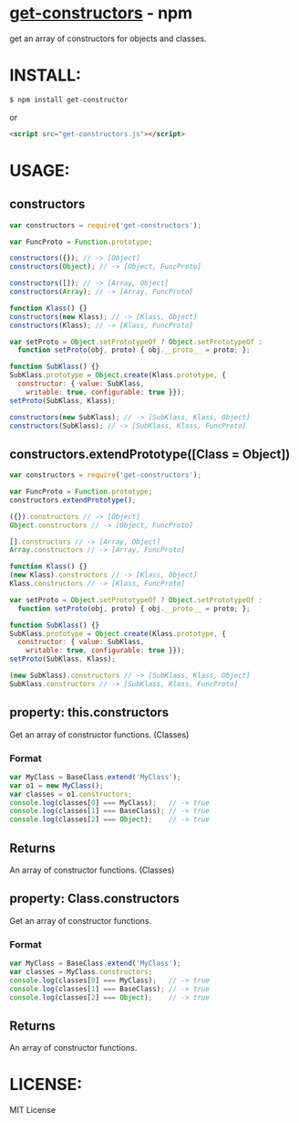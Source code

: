 [get-constructors](https://www.npmjs.org/package/get-constructors) - npm
====

get an array of constructors for objects and classes.

# INSTALL:

```bash
$ npm install get-constructor
```

or

```html
<script src="get-constructors.js"></script>
```

# USAGE:

## constructors

```js
var constructors = require('get-constructors');

var FuncProto = Function.prototype;

constructors({}); // -> [Object]
constructors(Object); // -> [Object, FuncProto]

constructors([]); // -> [Array, Object]
constructors(Array); // -> [Array, FuncProto]

function Klass() {}
constructors(new Klass); // -> [Klass, Object]
constructors(Klass); // -> [Klass, FuncProto]

var setProto = Object.setPrototypeOf ? Object.setPrototypeOf :
  function setProto(obj, proto) { obj.__proto__ = proto; };

function SubKlass() {}
SubKlass.prototype = Object.create(Klass.prototype, {
  constructor: { value: SubKlass,
    writable: true, configurable: true }});
setProto(SubKlass, Klass);

constructors(new SubKlass); // -> [SubKlass, Klass, Object]
constructors(SubKlass); // -> [SubKlass, Klass, FuncProto]
```

## constructors.extendPrototype([Class = Object])

```js
var constructors = require('get-constructors');

var FuncProto = Function.prototype;
constructors.extendPrototype();

({}).constructors // -> [Object]
Object.constructors // -> [Object, FuncProto]

[].constructors // -> [Array, Object]
Array.constructors // -> [Array, FuncProto]

function Klass() {}
(new Klass).constructors // -> [Klass, Object]
Klass.constructors // -> [Klass, FuncProto]

var setProto = Object.setPrototypeOf ? Object.setPrototypeOf :
  function setProto(obj, proto) { obj.__proto__ = proto; };

function SubKlass() {}
SubKlass.prototype = Object.create(Klass.prototype, {
  constructor: { value: SubKlass,
    writable: true, configurable: true }});
setProto(SubKlass, Klass);

(new SubKlass).constructors // -> [SubKlass, Klass, Object]
SubKlass.constructors // -> [SubKlass, Klass, FuncProto]
```

## property: this.constructors

  Get an array of constructor functions. (Classes)

### Format

```js
var MyClass = BaseClass.extend('MyClass');
var o1 = new MyClass();
var classes = o1.constructors;
console.log(classes[0] === MyClass);   // -> true
console.log(classes[1] === BaseClass); // -> true
console.log(classes[2] === Object);    // -> true
```

## Returns

  An array of constructor functions. (Classes)

## property: Class.constructors

  Get an array of constructor functions.

### Format

```js
var MyClass = BaseClass.extend('MyClass');
var classes = MyClass.constructors;
console.log(classes[0] === MyClass);   // -> true
console.log(classes[1] === BaseClass); // -> true
console.log(classes[2] === Object);    // -> true
```

## Returns

  An array of constructor functions.


# LICENSE:

  MIT License
